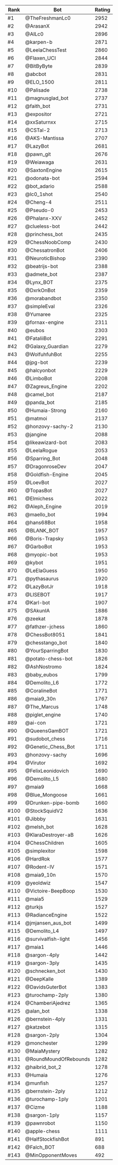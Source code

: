 Rank|Bot|Rating
---|---|---
#1|@TheFreshmanLc0|2952
#2|@ArasanX|2942
#3|@AILc0|2896
#4|@karpen-b|2871
#5|@LeelaChessTest|2860
#6|@Flaxen_UCI|2844
#7|@BitByByte|2839
#8|@abcbot|2831
#9|@ELO_1500|2811
#10|@Palisade|2738
#11|@magnusglad_bot|2737
#12|@faith_bot|2731
#13|@expositor|2721
#14|@xxSaturnxx|2715
#15|@CSTal-2|2713
#16|@AKS-Mantissa|2707
#17|@LazyBot|2681
#18|@pawn_git|2676
#19|@Weiawaga|2631
#20|@SaxtonEngine|2615
#21|@odonata-bot|2594
#22|@bot_adario|2588
#23|@lc0_1shot|2540
#24|@Cheng-4|2511
#25|@Pseudo-0|2453
#26|@Phalanx-XXV|2452
#27|@clueless-bot|2442
#28|@princhess_bot|2435
#29|@ChessNoobComp|2430
#30|@ChessatronBot|2406
#31|@NeuroticBishop|2390
#32|@beatrijs-bot|2388
#33|@admete_bot|2387
#34|@Lynx_BOT|2375
#35|@DxrkOnBot|2359
#36|@morabandbot|2350
#37|@simpleEval|2326
#38|@Yumaree|2325
#39|@fornax-engine|2311
#40|@eubos|2303
#41|@FataliiBot|2291
#42|@Galaxy_Guardian|2279
#43|@WolfuhfuhBot|2255
#44|@jpg-bot|2239
#45|@halcyonbot|2229
#46|@LimboBot|2208
#47|@Zagreus_Engine|2202
#48|@camel_bot|2187
#49|@panda_bot|2185
#50|@Humaia-Strong|2160
#51|@matmoi|2137
#52|@honzovy-sachy-2|2130
#53|@jangine|2088
#54|@likeawizard-bot|2083
#55|@LeelaRogue|2053
#56|@Sparring_Bot|2048
#57|@DragonroseDev|2047
#58|@Goldfish-Engine|2045
#59|@LoevBot|2027
#60|@TopasBot|2027
#61|@Elmichess|2022
#62|@Aleph_Engine|2019
#63|@maello_bot|1994
#64|@hans68Bot|1958
#65|@BLANK_BOT|1957
#66|@Boris-Trapsky|1953
#67|@GarboBot|1953
#68|@myopic-bot|1953
#69|@kybot|1951
#70|@LeElaGuess|1950
#71|@pythasaurus|1920
#72|@LazyBotJr|1918
#73|@LISEBOT|1917
#74|@Karl-bot|1907
#75|@SAkunIA|1886
#76|@zeekat|1878
#77|@fathzer-jchess|1860
#78|@ChessBot8051|1841
#79|@chesstango_bot|1840
#80|@YourSparringBot|1830
#81|@potato-chess-bot|1826
#82|@AshNostromo|1824
#83|@baby_eubos|1799
#84|@Demolito_L6|1772
#85|@CoralineBot|1771
#86|@maia9_30n|1767
#87|@The_Marcus|1748
#88|@piglet_engine|1740
#89|@ai-con|1721
#90|@QueensGamBOT|1721
#91|@sudobot_chess|1716
#92|@Genetic_Chess_Bot|1711
#93|@honzovy-sachy|1696
#94|@Virutor|1692
#95|@FelixLeonidovich|1690
#96|@Demolito_L5|1680
#97|@maia9|1668
#98|@Blue_Mongoose|1661
#99|@Drunken-pipe-bomb|1660
#100|@StockSquidV2|1636
#101|@Jibbby|1631
#102|@melsh_bot|1628
#103|@KlaraDestroyer-aB|1626
#104|@ChessChildren|1605
#105|@simplexitor|1598
#106|@HardRok|1577
#107|@Rodent-IV|1571
#108|@maia9_10n|1570
#109|@yeoldwiz|1547
#110|@Victoire-BeepBoop|1530
#111|@maia5|1529
#112|@turkjs|1527
#113|@RadianceEngine|1522
#114|@jmjansen_aus_bot|1499
#115|@Demolito_L4|1497
#116|@survivalfish-light|1456
#117|@maia1|1446
#118|@sargon-4ply|1442
#119|@sargon-3ply|1435
#120|@schnecken_bot|1430
#121|@DeepKalle|1389
#122|@DavidsGuterBot|1383
#123|@turochamp-2ply|1380
#124|@ChamberiAjedrez|1365
#125|@alan_bot|1338
#126|@bernstein-4ply|1331
#127|@katzebot|1315
#128|@sargon-2ply|1304
#129|@monchester|1299
#130|@MaiaMystery|1282
#131|@RoundMoundOfRebounds|1282
#132|@haibrid_bot_2|1278
#133|@Humaia|1276
#134|@munfish|1257
#135|@bernstein-2ply|1212
#136|@turochamp-1ply|1201
#137|@Cizme|1188
#138|@sargon-1ply|1157
#139|@pawnrobot|1150
#140|@apple-chess|1111
#141|@HalfStockfishBot|891
#142|@Falch_BOT|688
#143|@MinOpponentMoves|492
